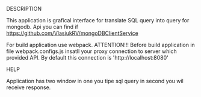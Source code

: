 DESCRIPTION

This application is grafical interface for translate SQL query into query for mongodb.
Api you can find if https://github.com/VlasiukRV/mongoDBClientService

For build application use webpack.
ATTENTION!!! Before build application in file webpack.configs.js insatll your proxy connection to server which provided API. By default this connection is 'http://localhost:8080'

HELP

Application has two window in one you tipe sql query in second you wil receive response.

